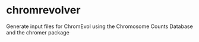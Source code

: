 chromrevolver
=============

Generate input files for ChromEvol using the Chromosome Counts Database and the chromer package
